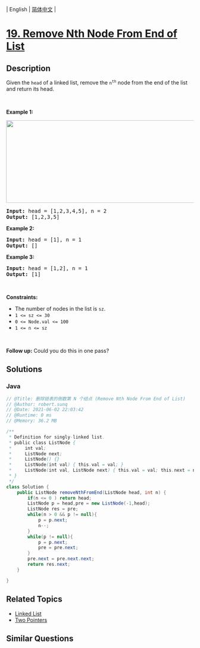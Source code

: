 
| English | [简体中文](README.md) |

# [19. Remove Nth Node From End of List](https://leetcode.cn//problems/remove-nth-node-from-end-of-list/)

## Description

<p>Given the <code>head</code> of a linked list, remove the <code>n<sup>th</sup></code> node from the end of the list and return its head.</p>

<p>&nbsp;</p>
<p><strong class="example">Example 1:</strong></p>
<img alt="" src="https://assets.leetcode.com/uploads/2020/10/03/remove_ex1.jpg" style="width: 542px; height: 222px;" />
<pre>
<strong>Input:</strong> head = [1,2,3,4,5], n = 2
<strong>Output:</strong> [1,2,3,5]
</pre>

<p><strong class="example">Example 2:</strong></p>

<pre>
<strong>Input:</strong> head = [1], n = 1
<strong>Output:</strong> []
</pre>

<p><strong class="example">Example 3:</strong></p>

<pre>
<strong>Input:</strong> head = [1,2], n = 1
<strong>Output:</strong> [1]
</pre>

<p>&nbsp;</p>
<p><strong>Constraints:</strong></p>

<ul>
	<li>The number of nodes in the list is <code>sz</code>.</li>
	<li><code>1 &lt;= sz &lt;= 30</code></li>
	<li><code>0 &lt;= Node.val &lt;= 100</code></li>
	<li><code>1 &lt;= n &lt;= sz</code></li>
</ul>

<p>&nbsp;</p>
<p><strong>Follow up:</strong> Could you do this in one pass?</p>


## Solutions


### Java

```Java
// @Title: 删除链表的倒数第 N 个结点 (Remove Nth Node From End of List)
// @Author: robert.sunq
// @Date: 2021-06-02 22:03:42
// @Runtime: 0 ms
// @Memory: 36.2 MB

/**
 * Definition for singly-linked list.
 * public class ListNode {
 *     int val;
 *     ListNode next;
 *     ListNode() {}
 *     ListNode(int val) { this.val = val; }
 *     ListNode(int val, ListNode next) { this.val = val; this.next = next; }
 * }
 */
class Solution {
    public ListNode removeNthFromEnd(ListNode head, int n) {
        if(n <= 0 ) return head;
        ListNode p = head,pre = new ListNode(-1,head);
        ListNode res = pre;
        while(n > 0 && p != null){
            p = p.next;
            n--;
        }
        while(p != null){
            p = p.next;
            pre = pre.next;
        }
        pre.next = pre.next.next;
        return res.next;
    }

}
```



## Related Topics

- [Linked List](https://leetcode.cn//tag/linked-list)
- [Two Pointers](https://leetcode.cn//tag/two-pointers)

## Similar Questions


